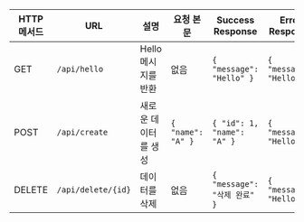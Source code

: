 | HTTP 메서드 | URL                | 설명                  | 요청 본문        | Success Response        | Error Response        |
|-------------|--------------------|-----------------------|------------------|------------------|------------------|
| GET         | `/api/hello`       | Hello 메시지를 반환   | 없음             | `{ "message": "Hello" }` | `{ "message": "Hello" }` |
| POST        | `/api/create`      | 새로운 데이터를 생성 | `{ "name": "A" }` | `{ "id": 1, "name": "A" }` | `{ "message": "Hello" }` |
| DELETE      | `/api/delete/{id}` | 데이터를 삭제         | 없음             | `{ "message": "삭제 완료" }` | `{ "message": "Hello" }` |
